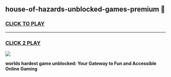 
## house-of-hazards-unblocked-games-premium 👋
<h3>
<a href="https://premium.freeplayer.one?title=house-of-hazards-unblocked-games-premium&ref=14F">CLICK TO PLAY</a></h3>
<hr>

<h3>
<a href="https://premium.freeplayer.one?title=house-of-hazards-unblocked-games-premium&ref=14F">CLICK 2 PLAY</a>
  
</h3>

<a href="https://premium.freeplayer.one?title=house-of-hazards-unblocked-games-premium&ref=12F/"><img src="https://clearcache.store/games.png"></a>


**worlds hardest game unblocked: Your Gateway to Fun and Accessible Online Gaming**
